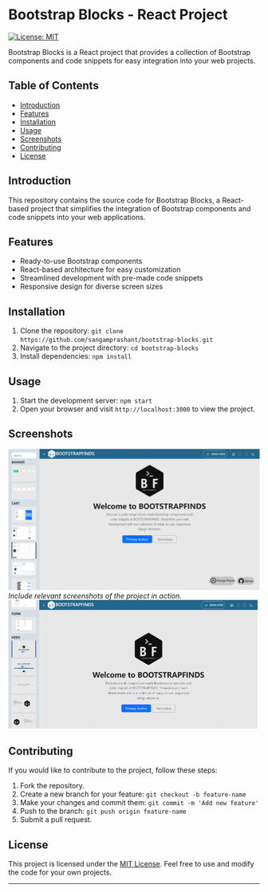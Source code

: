 # Bootstrap Blocks - React Project

[![License: MIT](https://img.shields.io/badge/License-MIT-yellow.svg)](https://opensource.org/licenses/MIT)

Bootstrap Blocks is a React project that provides a collection of Bootstrap components and code snippets for easy integration into your web projects.

## Table of Contents
- [Introduction](#introduction)
- [Features](#features)
- [Installation](#installation)
- [Usage](#usage)
- [Screenshots](#screenshots)
- [Contributing](#contributing)
- [License](#license)

## Introduction
This repository contains the source code for Bootstrap Blocks, a React-based project that simplifies the integration of Bootstrap components and code snippets into your web applications.

## Features
- Ready-to-use Bootstrap components
- React-based architecture for easy customization
- Streamlined development with pre-made code snippets
- Responsive design for diverse screen sizes

## Installation
1. Clone the repository: `git clone https://github.com/sangamprashant/bootstrap-blocks.git`
2. Navigate to the project directory: `cd bootstrap-blocks`
3. Install dependencies: `npm install`

## Usage
1. Start the development server: `npm start`
2. Open your browser and visit `http://localhost:3000` to view the project.

## Screenshots
![Bootstrap Blocks Screenshot](./ss.png)
*Include relevant screenshots of the project in action.*
![Bootstrap Blocks Screenshot](./preview.gif)

## Contributing
If you would like to contribute to the project, follow these steps:
1. Fork the repository.
2. Create a new branch for your feature: `git checkout -b feature-name`
3. Make your changes and commit them: `git commit -m 'Add new feature'`
4. Push to the branch: `git push origin feature-name`
5. Submit a pull request.

## License
This project is licensed under the [MIT License](LICENSE). Feel free to use and modify the code for your own projects.

---